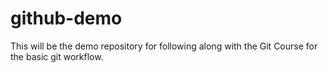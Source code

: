 # github-demo
This will be the demo repository for following along with the Git Course for the basic git workflow. 

